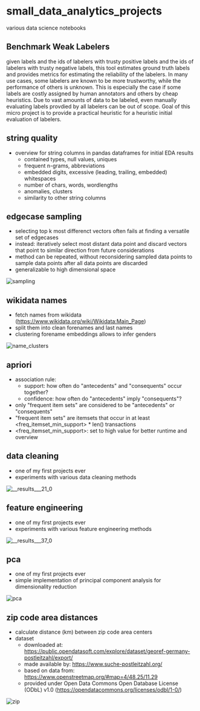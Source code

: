 # small_data_analytics_projects
various data science notebooks 


## Benchmark Weak Labelers
given labels and the ids of labelers with trusty positive labels and the ids of labelers with trusty negative labels, 
this tool estimates ground truth labels and provides metrics for estimating the reliability of the labelers.
In many use cases, some labelers are known to be more trustworthy, while the performance of others is unknown.
This is especially the case if some labels are costly assigned by human annotators and others by cheap heuristics.
Due to vast amounts of data to be labeled, even manually evaluating labels provdied by all labelers can be out of scope. 
Goal of this micro project is to provide a practical heuristic for a heuristic initial evaluation of labelers.

## string quality
- overview for string columns in pandas dataframes for initial EDA results
    - contained types, null values, uniques 
    - frequent n-grams, abbreviations
    - embedded digits, excessive (leading, trailing, embedded) whitespaces
    - number of chars, words, wordlengths
    - anomalies, clusters
    - similarity to other string columns


## edgecase sampling
- selecting top k most differenct vectors often fails at finding a versatile set of edgecases
- instead: iteratively select most distant data point and discard vectors that point to similar direction from future considerations
- method can be repeated, without reconsidering sampled data points to sample data points after all data points are discarded
- generalizable to high dimensional space

 ![sampling](https://github.com/MilanKalkenings/small_data_analytics_projects/assets/70267800/a662507a-7297-4faf-892c-3f43db3f2cfb)


## wikidata names
- fetch names from wikidata (https://www.wikidata.org/wiki/Wikidata:Main_Page)
- split them into clean forenames and last names
- clustering forename embeddings allows to infer genders

![name_clusters](https://github.com/MilanKalkenings/small_data_analytics_projects/assets/70267800/6bac44a6-42d0-4d74-bddb-71c068d650ef)


## apriori
- association rule: 
    - support: how often do "antecedents" and "consequents" occur together?
    - confidence: how often do "antecedents" imply "consequents"?
- only "frequent item sets" are considered to be "antecedents" or "consequents"
- "frequent item sets" are itemsets that occur in at least <freq_itemset_min_support> * len(<transactions>) transactions
- <freq_itemset_min_support>: set to high value for better runtime and overview

## data cleaning
- one of my first projects ever
- experiments with various data cleaning methods 

![__results___21_0](https://github.com/MilanKalkenings/small_data_analytics_projects/assets/70267800/2c4f0a65-9502-44b9-975d-97f1a6218099)

## feature engineering
- one of my first projects ever 
- experiments with various feature engineering methods 

![__results___37_0](https://github.com/MilanKalkenings/small_data_analytics_projects/assets/70267800/fe5443b9-5d33-4a61-9c3a-0b95afc4a8b3)

## pca
- one of my first projects ever
- simple implementation of principal component analysis for dimensionality reduction

![pca](https://github.com/MilanKalkenings/small_data_analytics_projects/assets/70267800/5021b150-e06b-4c93-af76-f68016b2739f)


## zip code area distances
- calculate distance (km) between zip code area centers
- dataset
  - downloaded at: https://public.opendatasoft.com/explore/dataset/georef-germany-postleitzahl/export/
  - made available by: https://www.suche-postleitzahl.org/
  - based on data from: https://www.openstreetmap.org/#map=4/48.25/11.29
  - provided under Open Data Commons Open Database License (ODbL) v1.0 (https://opendatacommons.org/licenses/odbl/1-0/)

![zip](https://github.com/MilanKalkenings/small_data_analytics_projects/assets/70267800/534b15d3-e289-4d2d-ba2f-c6f71f6ee7ec)

